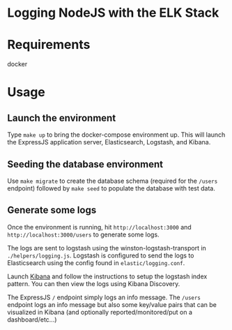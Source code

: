 # Logging NodeJS with the ELK Stack

# Requirements

docker

# Usage

## Launch the environment

Type `make up` to bring the docker-compose environment up. This will launch the ExpressJS application server, Elasticsearch, 
Logstash, and Kibana.

## Seeding the database environment

Use `make migrate` to create the database schema (required for the `/users` endpoint) followed by `make seed` to populate 
the database with test data.

## Generate some logs

Once the environment is running, hit `http://localhost:3000` and `http://localhost:3000/users` to generate some logs.

The logs are sent to logstash using the winston-logstash-transport in `./helpers/logging.js`. Logstash is configured to send 
the logs to Elasticsearch using the config found in `elastic/logging.conf`.

Launch [Kibana](http://localhost:5601) and follow the instructions to setup the logstash index pattern. You can then view the logs 
using Kibana Discovery.

The ExpressJS `/` endpoint simply logs an info message. The `/users` endpoint logs an info message but also some key/value 
pairs that can be visualized in Kibana (and optionally reported/monitored/put on a dashboard/etc...)
